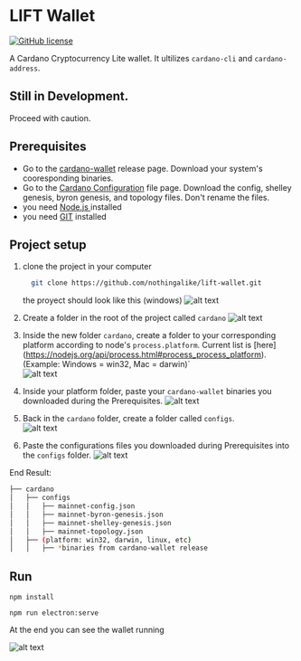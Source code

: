 

# LIFT Wallet
[![GitHub license](https://img.shields.io/github/license/nothingalike/lift-wallet)](https://github.com/nothingalike/lift-wallet/blob/master/LICENSE)

A Cardano Cryptocurrency Lite wallet. It ultilizes `cardano-cli` and `cardano-address`. 


## Still in Development. 
Proceed with caution.


## Prerequisites
 - Go to the [cardano-wallet](https://github.com/input-output-hk/cardano-wallet/releases) release page. Download your system's cooresponding binaries. 
 - Go to the [Cardano Configuration](https://hydra.iohk.io/job/Cardano/cardano-node/cardano-deployment/latest-finished/download/1/index.html) file page. Download the config, shelley genesis, byron genesis, and topology files. Don't rename the files.
 - you need [Node.js ](https://nodejs.org/es/) installed
 - you need [GIT](https://git-scm.com/)  installed

## Project setup

1. clone the project in your computer    
    ``` bash
      git clone https://github.com/nothingalike/lift-wallet.git
    ```
    the proyect should look like this (windows)
        ![alt text](https://user-images.githubusercontent.com/35784914/105702298-5963c100-5eea-11eb-876f-6f83572664b7.PNG)
        
2. Create a folder in the root of the project called `cardano`
        ![alt text](https://user-images.githubusercontent.com/35784914/105702285-57016700-5eea-11eb-8eb0-ff942a16ea90.PNG)
        
2. Inside the new folder `cardano`, create a folder to your corresponding platform according to node's `process.platform`. Current list is [here]
(https://nodejs.org/api/process.html#process_process_platform). (Example: Windows = win32, Mac = darwin)`\
        ![alt text](https://user-images.githubusercontent.com/35784914/105702289-58329400-5eea-11eb-94ae-b514c1ccb757.PNG)
        
3. Inside your platform folder, paste your `cardano-wallet` binaries you downloaded during the Prerequisites.
        ![alt text](https://user-images.githubusercontent.com/35784914/105702291-58329400-5eea-11eb-89d9-9b04e1da3715.PNG)
4. Back in the `cardano` folder, create a folder called `configs`.\
        ![alt text](https://user-images.githubusercontent.com/35784914/105702293-58cb2a80-5eea-11eb-918c-6cc530645bce.PNG)
5. Paste the configurations files you downloaded during Prerequisites into the `configs` folder.
        ![alt text](https://user-images.githubusercontent.com/35784914/105702294-58cb2a80-5eea-11eb-8323-3976125d940c.PNG)

End Result:

```bash
├── cardano
│   ├── configs
│   │   ├── mainnet-config.json
│   │   ├── mainnet-byron-genesis.json
│   │   ├── mainnet-shelley-genesis.json
│   │   ├── mainnet-topology.json
│   ├── (platform: win32, darwin, linux, etc)
│   │   ├── *binaries from cardano-wallet release
```
## Run

```
npm install

npm run electron:serve
```

At the end you can see the wallet running

 ![alt text](https://user-images.githubusercontent.com/35784914/105702296-5963c100-5eea-11eb-9cb3-83ec46753379.PNG)
